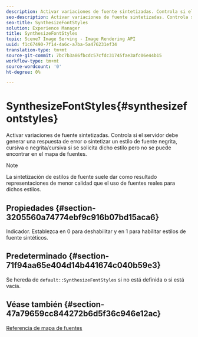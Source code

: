 ```yaml
---
description: Activar variaciones de fuente sintetizadas. Controla si el servidor debe generar una respuesta de error o sintetizar un estilo de fuente negrita, cursiva o negrita/cursiva si se solicita dicho estilo pero no se puede encontrar en el mapa de fuentes.
seo-description: Activar variaciones de fuente sintetizadas. Controla si el servidor debe generar una respuesta de error o sintetizar un estilo de fuente negrita, cursiva o negrita/cursiva si se solicita dicho estilo pero no se puede encontrar en el mapa de fuentes.
seo-title: SynthesizeFontStyles
solution: Experience Manager
title: SynthesizeFontStyles
topic: Scene7 Image Serving - Image Rendering API
uuid: f1c67490-7f14-4a6c-a7ba-5a476231ef34
translation-type: tm+mt
source-git-commit: 7bc7b3a86fbcdc57cfdc31745fae3afc06e44b15
workflow-type: tm+mt
source-wordcount: '0'
ht-degree: 0%

---
```



# SynthesizeFontStyles{#synthesizefontstyles}

Activar variaciones de fuente sintetizadas. Controla si el servidor debe generar una respuesta de error o sintetizar un estilo de fuente negrita, cursiva o negrita/cursiva si se solicita dicho estilo pero no se puede encontrar en el mapa de fuentes.

>[!NOTE]
>
>La sintetización de estilos de fuente suele dar como resultado representaciones de menor calidad que el uso de fuentes reales para dichos estilos.

## Propiedades {#section-3205560a74774ebf9c916b07bd15aca6}

Indicador. Establezca en 0 para deshabilitar y en 1 para habilitar estilos de fuente sintéticos.

## Predeterminado {#section-71f94aa65e404d14b441674c040b59e3}

Se hereda de `default::SynthesizeFontStyles` si no está definida o si está vacía.

## Véase también {#section-47a79659cc844272b6d5f36c946e12ac}

[Referencia de mapa de fuentes](../../../../../is-api/image-catalog/image-serving-api-ref/c-image-catalog-reference/c-font-map-reference/c-font-map-reference.md#concept-f81f319d03c646c5a8ef87b3277dd37d)
